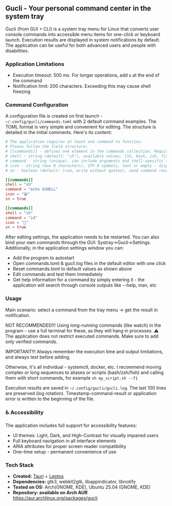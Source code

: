 ## Gucli - Your personal command center in the system tray
Gucli (from GUI + CLI) is a system tray menu for Linux that converts user console commands into accessible menu items for one-click or keyboard launch. Execution results are displayed in system notifications by default. The application can be useful for both advanced users and people with disabilities.

### Application Limitations
- Execution timeout: 500 ms. For longer operations, add `&` at the end of the command
- Notification limit: 200 characters. Exceeding this may cause shell freezing

### Command Configuration
A configuration file is created on first launch - `~/.config/gucli/commands.toml` with 2 default command examples.
The TOML format is very simple and convenient for editing. The structure is detailed in the initial comments. Here's its content:
```toml
# The application requires at least one command to function.
# Please follow the field structure:
# [[commands]] - defines one element in the commands collection. Required for each command.
# shell - string (default: "sh"), available values: [sh, bash, zsh, fish]. Required when using shell aliases or functions
# command - string (unique), can include arguments and shell-specific syntax
# icon - string (max 8 characters), UTF-8 symbols, text or empty - displays in system tray menu
# sn - boolean (default: true, write without quotes), send command result to system notification

[[commands]]
shell = "sh"
command = "echo $SHELL"
icon = "😀"
sn = true

[[commands]]
shell = "sh"
command = "id"
icon = "🚀"
sn = true
```
After editing settings, the application needs to be restarted.
You can also bind your own commands through the GUI: Systray→Gucli→Settings.
Additionally, in the application settings window you can:
- Add the program to autostart
- Open commands.toml & gucli.log files in the default editor with one click
- Reset commands.toml to default values as shown above
- Edit commands and test them immediately
- Get help information for a command by simply entering it - the application will search through console outputs like --help, man, etc

### Usage
Main scenario: select a command from the tray menu → get the result in notification.

NOT RECOMMENDED!!! Using long-running commands (like watch) in the program - use a full terminal for these, as they will hang in processes. ⚠️ The application does not restrict executed commands. Make sure to add only verified commands.

IMPORTANT!!! Always remember the execution time and output limitations, and always test before adding.

Otherwise, it's all individual - systemctl, docker, etc. I recommend moving complex or long sequences to aliases or scripts (bash/zsh/fish) and calling them with short commands, for example `sh my_script.sh --f1`

Execution results are saved in `~/.config/gucli/gucli.log`. The last 100 lines are preserved (log rotation). Timestamp-command-result or application error is written to the beginning of the file.

### ♿ Accessibility
The application includes full support for accessibility features:
- UI themes: Light, Dark, and High-Contrast for visually impaired users
- Full keyboard navigation in all interface elements
- ARIA attributes for proper screen reader compatibility
- One-time setup - permanent convenience of use

### Tech Stack
- **Created:** [Tauri](https://github.com/tauri-apps/tauri) + [Leptos](https://github.com/leptos-rs/leptos)
- **Dependencies:** gtk3, webkit2gtk, libappindicator, libnotify
- **Tested on OS:** Arch(GNOME, KDE), Ubuntu 25.04 (GNOME, KDE)
- **Repository: available on Arch AUR** https://aur.archlinux.org/packages/gucli





